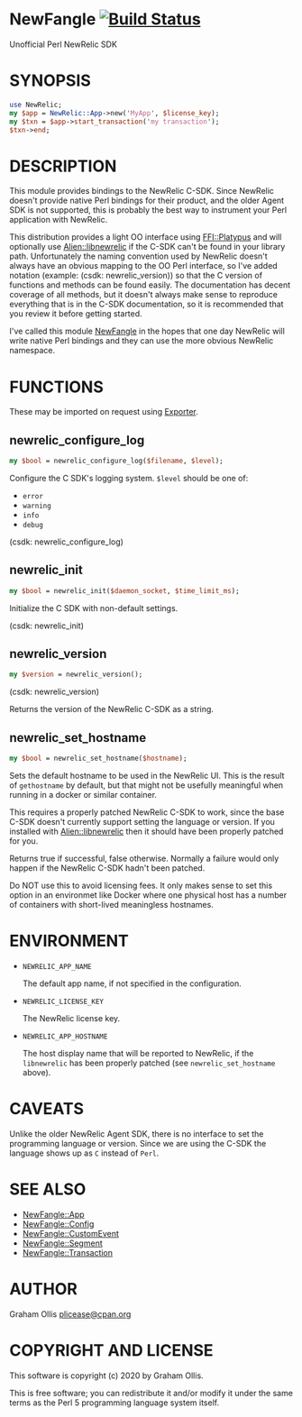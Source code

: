 # NewFangle [![Build Status](https://travis-ci.org/plicease/NewFangle.svg)](http://travis-ci.org/plicease/NewFangle)

Unofficial Perl NewRelic SDK

# SYNOPSIS

```perl
use NewRelic;
my $app = NewRelic::App->new('MyApp', $license_key);
my $txn = $app->start_transaction('my transaction');
$txn->end;
```

# DESCRIPTION

This module provides bindings to the NewRelic C-SDK.  Since NewRelic doesn't provide
native Perl bindings for their product, and the older Agent SDK is not supported,
this is probably the best way to instrument your Perl application with NewRelic.

This distribution provides a light OO interface using [FFI::Platypus](https://metacpan.org/pod/FFI::Platypus) and will
optionally use [Alien::libnewrelic](https://metacpan.org/pod/Alien::libnewrelic) if the C-SDK can't be found in your library
path.  Unfortunately the naming convention used by NewRelic doesn't always have an
obvious mapping to the OO Perl interface, so I've added notation (example:
(csdk: newrelic\_version)) so that the C version of functions and methods can be
found easily.  The documentation has decent coverage of all methods, but it doesn't
always make sense to reproduce everything that is in the C-SDK documentation, so
it is recommended that you review it before getting started.

I've called this module [NewFangle](https://metacpan.org/pod/NewFangle) in the hopes that one day NewRelic will write
native Perl bindings and they can use the more obvious NewRelic namespace.

# FUNCTIONS

These may be imported on request using [Exporter](https://metacpan.org/pod/Exporter).

## newrelic\_configure\_log

```perl
my $bool = newrelic_configure_log($filename, $level);
```

Configure the C SDK's logging system.  `$level` should be one of:

- `error`
- `warning`
- `info`
- `debug`

(csdk: newrelic\_configure\_log)

## newrelic\_init

```perl
my $bool = newrelic_init($daemon_socket, $time_limit_ms);
```

Initialize the C SDK with non-default settings.

(csdk: newrelic\_init)

## newrelic\_version

```perl
my $version = newrelic_version();
```

(csdk: newrelic\_version)

Returns the version of the NewRelic C-SDK as a string.

## newrelic\_set\_hostname

```perl
my $bool = newrelic_set_hostname($hostname);
```

Sets the default hostname to be used in the NewRelic UI.  This is the result of
`gethostname` by default, but that might not be usefully meaningful when running in
a docker or similar container.

This requires a properly patched NewRelic C-SDK to work, since the base C-SDK doesn't
currently support setting the language or version.  If you installed with [Alien::libnewrelic](https://metacpan.org/pod/Alien::libnewrelic)
then it should have been properly patched for you.

Returns true if successful, false otherwise.  Normally a failure would only happen if
the NewRelic C-SDK hadn't been patched.

Do NOT use this to avoid licensing fees.  It only makes sense to set this option in an
environmet like Docker where one physical host has a number of containers with short-lived
meaningless hostnames.

# ENVIRONMENT

- `NEWRELIC_APP_NAME`

    The default app name, if not specified in the configuration.

- `NEWRELIC_LICENSE_KEY`

    The NewRelic license key.

- `NEWRELIC_APP_HOSTNAME`

    The host display name that will be reported to NewRelic, if the `libnewrelic` has been properly
    patched (see `newrelic_set_hostname` above).

# CAVEATS

Unlike the older NewRelic Agent SDK, there is no interface to set the programming
language or version.  Since we are using the C-SDK the language shows up as `C`
instead of `Perl`.

# SEE ALSO

- [NewFangle::App](https://metacpan.org/pod/NewFangle::App)
- [NewFangle::Config](https://metacpan.org/pod/NewFangle::Config)
- [NewFangle::CustomEvent](https://metacpan.org/pod/NewFangle::CustomEvent)
- [NewFangle::Segment](https://metacpan.org/pod/NewFangle::Segment)
- [NewFangle::Transaction](https://metacpan.org/pod/NewFangle::Transaction)

# AUTHOR

Graham Ollis <plicease@cpan.org>

# COPYRIGHT AND LICENSE

This software is copyright (c) 2020 by Graham Ollis.

This is free software; you can redistribute it and/or modify it under
the same terms as the Perl 5 programming language system itself.
